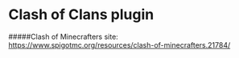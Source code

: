# Clash of Clans plugin
#####Clash of Minecrafters site: https://www.spigotmc.org/resources/clash-of-minecrafters.21784/
